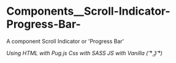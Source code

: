 # Components__Scroll-Indicator-Progress-Bar-

A component Scroll Indicator or 'Progress Bar'

*Using HTML with Pug.js*
*Css with SASS*
*JS  with Vanilla  ( ͡° ͜ʖ ͡°)* 
